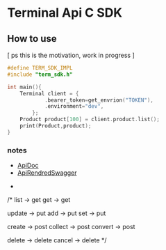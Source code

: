 # Terminal Api C SDK


## How to use
 [ ps this is the motivation, work in progress ]
```c
#define TERM_SDK_IMPL
#include "term_sdk.h"

int main(){
    Terminal client = {
            .bearer_token=get_envrion("TOKEN"),
            .environment="dev",
        };
    Product product[100] = client.product.list();
    print(Product,product);
}
```


### notes
- [ApiDoc](https://www.terminal.shop/api)
- [ApiRendredSwagger](./endpoint_docs/api_docs.html)
- ```c
/*
list -> get
get -> get

update -> put
add -> put
set -> put

create -> post
collect -> post
convert -> post

delete -> delete
cancel -> delete
*/
```